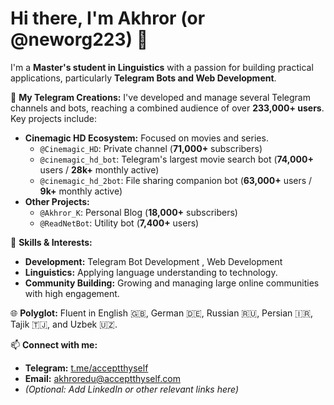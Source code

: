 # Hi there, I'm Akhror (or @neworg223) 👋

I'm a **Master's student in Linguistics** with a passion for building practical applications, particularly **Telegram Bots and Web Development**.

🚀 **My Telegram Creations:**
I've developed and manage several Telegram channels and bots, reaching a combined audience of over **233,000+ users**. Key projects include:

*   **Cinemagic HD Ecosystem:** Focused on movies and series.
    *   `@Cinemagic_HD`: Private channel (**71,000+** subscribers)
    *   `@cinemagic_hd_bot`: Telegram's largest movie search bot (**74,000+** users / **28k+** monthly active)
    *   `@cinemagic_hd_2bot`: File sharing companion bot (**63,000+** users / **9k+** monthly active)
*   **Other Projects:**
    *   `@Akhror_K`: Personal Blog (**18,000+** subscribers)
    *   `@ReadNetBot`: Utility bot (**7,400+** users)

🧠 **Skills & Interests:**
*   **Development:** Telegram Bot Development <!-- (e.g., Python, aiogram/telebot) -->, Web Development <!-- (e.g., HTML, CSS, JS, Frameworks?) -->
*   **Linguistics:** Applying language understanding to technology.
*   **Community Building:** Growing and managing large online communities with high engagement.

🌐 **Polyglot:** Fluent in English 🇬🇧, German 🇩🇪, Russian 🇷🇺, Persian 🇮🇷, Tajik 🇹🇯, and Uzbek 🇺🇿.

📫 **Connect with me:**
*   **Telegram:** [t.me/acceptthyself](https://t.me/acceptthyself)
*   **Email:** akhroredu@acceptthyself.com
*   *(Optional: Add LinkedIn or other relevant links here)*

<!--
💡 Feel free to add more specific technical skills within the comments above or list them separately! (e.g., specific databases, APIs, deployment methods etc.)
-->
